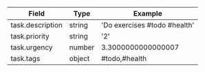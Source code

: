 <!-- placeholder to force blank line before included text -->

| Field | Type | Example |
| ----- | ----- | ----- |
| task.description | string | 'Do exercises #todo #health' |
| task.priority | string | '2' |
| task.urgency | number | 3.3000000000000007 |
| task.tags | object | #todo,#health |


<!-- placeholder to force blank line after included text -->
